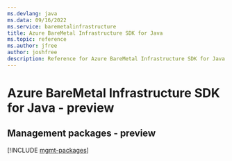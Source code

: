 ```yaml
---
ms.devlang: java
ms.data: 09/16/2022
ms.service: baremetalinfrastructure
title: Azure BareMetal Infrastructure SDK for Java
ms.topic: reference
ms.author: jfree
author: joshfree
description: Reference for Azure BareMetal Infrastructure SDK for Java
---
```

# Azure BareMetal Infrastructure SDK for Java - preview

## Management packages - preview
[!INCLUDE [mgmt-packages](baremetal-infrastructure-mgmt-index.md)]